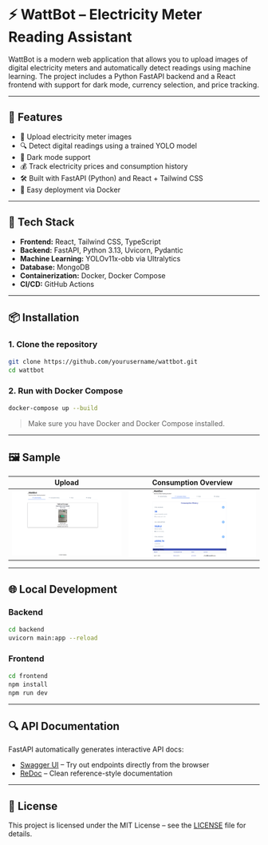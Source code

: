 # ⚡️ WattBot – Electricity Meter Reading Assistant

WattBot is a modern web application that allows you to upload images of digital electricity meters and automatically detect readings using machine learning. The project includes a Python FastAPI backend and a React frontend with support for dark mode, currency selection, and price tracking.

---

## 🚀 Features

- 📸 Upload electricity meter images
- 🔍 Detect digital readings using a trained YOLO model
- 🌙 Dark mode support
- 💰 Track electricity prices and consumption history
- 🛠 Built with FastAPI (Python) and React + Tailwind CSS
- 🐳 Easy deployment via Docker

---

## 🧠 Tech Stack

- **Frontend:** React, Tailwind CSS, TypeScript
- **Backend:** FastAPI, Python 3.13, Uvicorn, Pydantic
- **Machine Learning:** YOLOv11x-obb via Ultralytics
- **Database:** MongoDB
- **Containerization:** Docker, Docker Compose
- **CI/CD:** GitHub Actions

---

## 📦 Installation

### 1. Clone the repository

```bash
git clone https://github.com/yourusername/wattbot.git
cd wattbot
```

### 2. Run with Docker Compose

```bash
docker-compose up --build
```

> Make sure you have Docker and Docker Compose installed.

---

## 🖼 Sample

| Upload | Consumption Overview                                 |
|--------|-----------------------------------------|
| ![Upload UI](screenshots/upload-ui.png) | ![Result UI](screenshots/history-consumption.png) |

---

## 🌐 Local Development

### Backend

```bash
cd backend
uvicorn main:app --reload
```

### Frontend

```bash
cd frontend
npm install
npm run dev
```

---

## 🔍 API Documentation

FastAPI automatically generates interactive API docs:

- [Swagger UI](http://localhost:8000/docs) – Try out endpoints directly from the browser
- [ReDoc](http://localhost:8000/redoc) – Clean reference-style documentation

---

## 📄 License

This project is licensed under the MIT License – see the [LICENSE](./LICENSE) file for details.
